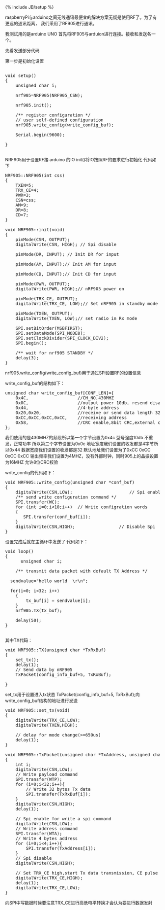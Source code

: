 ﻿---
layout: post
category : 风儿飞飞
---
{% include JB/setup %}

raspberryPi与arduino之间无线通讯最便宜的解决方案无疑是使用RF了。为了有更远的通讯距离，
我们采用了RF905进行通讯。

我测试用的是arduino UNO 首先将RF905与arduion进行连接。接收和发送各一个。


先看发送部分代码

第一步是初始化设置

<pre>

void setup()
{
    unsigned char i;
    
    nrf905=NRF905(NRF905_CSN);
    
    nrf905.init();

    /** register configuration */
    // user self-defined configuration
    nrf905.write_config(write_config_buf);

    Serial.begin(9600);

}

</pre>
NRF905用于设置RF接 arduino 的IO
init()将IO按照RF的要求进行初始化
代码如下
<pre>
NRF905::NRF905(int css)
{
    TXEN=5;
    TRX_CE=4;
    PWR=3;
    CSN=css;
    AM=9;
    DR=8;
    CD=7;
}

void NRF905::init(void)
{
    pinMode(CSN, OUTPUT);
	digitalWrite(CSN, HIGH); // Spi disable

	pinMode(DR, INPUT);	// Init DR for input

	pinMode(AM, INPUT);// Init AM for input

	pinMode(CD, INPUT);// Init CD for input

	pinMode(PWR, OUTPUT);
	digitalWrite(PWR, HIGH);// nRF905 power on

	pinMode(TRX_CE, OUTPUT);
	digitalWrite(TRX_CE, LOW);// Set nRF905 in standby mode

	pinMode(TXEN, OUTPUT);
	digitalWrite(TXEN, LOW);// set radio in Rx mode

	SPI.setBitOrder(MSBFIRST);
    SPI.setDataMode(SPI_MODE0);
    SPI.setClockDivider(SPI_CLOCK_DIV2);
    SPI.begin();

    /** wait for nrf905 STANDBY */
    delay(3);
}
</pre>

nrf905.write_config(write_config_buf)用于通过SPI设置RF的设置信息

write_config_buf的结构如下：
<pre>
unsigned char write_config_buf[CONF_LEN]={
    0x4C,                   //CH_NO,430MHZ
    0x0C,                   //output power 10db, resend disable, Current Normal operation
    0x44,                   //4-byte address
    0x20,0x20,              //receive or send data length 32 bytes
    0xCC,0xCC,0xCC,0xCC,    //receiving address
    0x58,                   //CRC enable,8bit CRC,external clock disable,16MHZ Oscillator
};
</pre>
我们使用的是430MHZ的频段所以第一个字节设置为0x4c
型号强度10db 不重发，正常功率 所以第二个字节设置为0x0c
地址宽度我们设置的收发都是4字节所以0x44
数据宽度我们设置的收发都是32
默认地址我们设置为了0xCC 0xCC 0xCC 0xCC
输出频率我们设置为4MHZ，没有外部时钟，同时905上的晶振设置为16MHZ
允许8位CRC校验

write_config的代码如下：
<pre>
void NRF905::write_config(unsigned char *conf_buf)
{
	digitalWrite(CSN,LOW);						// Spi enable for write a spi command
	/** send write configuration command */
	SPI.transfer(WC);
	for (int i=0;i<10;i++)	// Write configration words
	{
	   SPI.transfer(conf_buf[i]);
	}
	digitalWrite(CSN,HIGH);					// Disable Spi
}
</pre>

设置完成后就在主循环中发送了
代码如下：

<pre>
void loop()
{
      unsigned char i;

    /** transmit data packet with default TX Address */

  sendvalue="hello world  \r\n";
 
  for(i=0; i<32; i++)
    {
        tx_buf[i] = sendvalue[i];
    }
    nrf905.TX(tx_buf);
    
    delay(50);
}

</pre>
其中TX代码：
<pre>
void NRF905::TX(unsigned char *TxRxBuf)
{
    set_tx();
    delay(1);
    // Send data by nRF905
    TxPacket(config_info_buf+5, TxRxBuf);

}
</pre>
set_tx用于设置进入tx状态
TxPacket(config_info_buf+5, TxRxBuf);向write_config_buf结构的地址进行发送
<pre>
void NRF905::set_tx(void)
{
	digitalWrite(TRX_CE,LOW);
	digitalWrite(TXEN,HIGH);

	// delay for mode change(>=650us)
	delay(1);
}

void NRF905::TxPacket(unsigned char *TxAddress, unsigned char *TxRxBuf)
{
	int i;
	digitalWrite(CSN,LOW);
	// Write payload command
	SPI.transfer(WTP);
	for (i=0;i<32;i++){
	    // Write 32 bytes Tx data
		SPI.transfer(TxRxBuf[i]);
	}
	digitalWrite(CSN,HIGH);
	delay(1);

    // Spi enable for write a spi command
	digitalWrite(CSN,LOW);
	// Write address command
	SPI.transfer(WTA);
	// Write 4 bytes address
	for (i=0;i<4;i++){
		SPI.transfer(TxAddress[i]);
	}
	// Spi disable
	digitalWrite(CSN,HIGH);

	// Set TRX_CE high,start Tx data transmission, CE pulse
	digitalWrite(TRX_CE,HIGH);
	delay(1);
	digitalWrite(TRX_CE,LOW);
}
</pre>

向SPI中写数据时候要注意TRX_CE进行高低电平转换才会认为要进行数据发射




